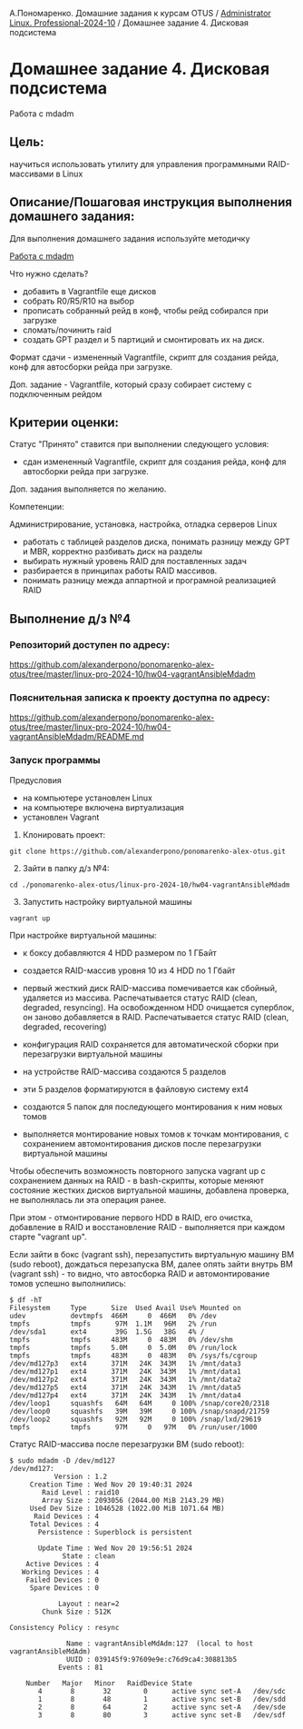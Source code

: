 А.Пономаренко. Домашние задания к курсам OTUS / [Administrator Linux. Professional-2024-10](../README.md) / Домашнее задание 4. Дисковая подсистема 

# Домашнее задание 4. Дисковая подсистема 

Работа с mdadm

## Цель:

научиться использовать утилиту для управления программными RAID-массивами в Linux

## Описание/Пошаговая инструкция выполнения домашнего задания:

Для выполнения домашнего задания используйте методичку


[Работа с mdadm](https://docs.google.com/document/d/1jTq4l4UD1CF9C_VFqGXZYunXA2RUap70CfKm_6OXZBU/edit?usp=sharing)


Что нужно сделать?

* добавить в Vagrantfile еще дисков
* собрать R0/R5/R10 на выбор
* прописать собранный рейд в конф, чтобы рейд собирался при загрузке
* сломать/починить raid
* создать GPT раздел и 5 партиций и смонтировать их на диск.

Формат сдачи - измененный Vagrantfile, скрипт для создания рейда, конф для автосборки рейда при загрузке.

Доп. задание - Vagrantfile, который сразу собирает систему с подключенным рейдом


## Критерии оценки:

Статус "Принято" ставится при выполнении следующего условия:

* сдан измененный Vagrantfile, скрипт для создания рейда, конф для автосборки рейда при загрузке.

Доп. задания выполняется по желанию.

Компетенции:

Администрирование, установка, настройка, отладка серверов Linux
   - работать с таблицей разделов диска, понимать разницу между GPT и MBR, корректно разбивать диск на разделы
   - выбирать нужный уровень RAID для поставленных задач
   - разбирается в принципах работы RAID массивов.
   - понимать разницу межда аппартной и програмной реализацией RAID


## Выполнение д/з №4

### Репозиторий доступен по адресу:
https://github.com/alexanderpono/ponomarenko-alex-otus/tree/master/linux-pro-2024-10/hw04-vagrantAnsibleMdadm

### Пояснительная записка к проекту доступна по адресу:
https://github.com/alexanderpono/ponomarenko-alex-otus/tree/master/linux-pro-2024-10/hw04-vagrantAnsibleMdadm/README.md

### Запуск программы

Предусловия
* на компьютере установлен Linux
* на компьютере включена виртуализация
* установлен Vagrant


1. Клонировать проект: 
```
git clone https://github.com/alexanderpono/ponomarenko-alex-otus.git
```

2. Зайти в папку д/з №4: 
```
cd ./ponomarenko-alex-otus/linux-pro-2024-10/hw04-vagrantAnsibleMdadm
```

3. Запустить настройку виртуальной машины
```
vagrant up
```

При настройке виртуальной машины: 
* к боксу добавляются 4 HDD размером по 1 ГБайт
* создается RAID-массив уровня 10 из 4 HDD по 1 Гбайт
* первый жесткий диск RAID-массива помечивается как сбойный, удаляется из массива. Распечатывается статус RAID (clean, degraded, resyncing). На освобожденном HDD очищается суперблок, он заново добавляется в RAID. Распечатывается статус RAID (clean, degraded, recovering)
* конфигурация RAID сохраняется для автоматической сборки при перезагрузки виртуальной машины

* на устройстве RAID-массива создаются 5 разделов
* эти 5 разделов форматируются в файловую систему ext4
* создаются 5 папок для последующего монтирования к ним новых томов
* выполняется монтирование новых томов к точкам монтирования, с сохранением автомонтирования дисков после перезагрузки виртуальной машины

Чтобы обеспечить возможность повторного запуска vagrant up с сохранением данных на RAID - в bash-скрипты, 
которые меняют состояние жестких дисков виртуальной машины, добавлена проверка, не выполнялась ли эта операция ранее.

При этом - отмонтирование первого HDD в RAID, его очистка, добавление в RAID и восстановление RAID - выполняется при каждом старте "vagrant up".

Если зайти в бокс (vagrant ssh), перезапустить виртуальную машину ВМ (sudo reboot),
дождаться перезапуска ВМ, далее  опять зайти внутрь ВМ (vagrant ssh) - то видно, что автосборка RAID и автомонтирование томов успешно выполнились:
```
$ df -hT
Filesystem     Type      Size  Used Avail Use% Mounted on
udev           devtmpfs  466M     0  466M   0% /dev
tmpfs          tmpfs      97M  1.1M   96M   2% /run
/dev/sda1      ext4       39G  1.5G   38G   4% /
tmpfs          tmpfs     483M     0  483M   0% /dev/shm
tmpfs          tmpfs     5.0M     0  5.0M   0% /run/lock
tmpfs          tmpfs     483M     0  483M   0% /sys/fs/cgroup
/dev/md127p3   ext4      371M   24K  343M   1% /mnt/data3
/dev/md127p1   ext4      371M   24K  343M   1% /mnt/data1
/dev/md127p2   ext4      371M   24K  343M   1% /mnt/data2
/dev/md127p5   ext4      371M   24K  343M   1% /mnt/data5
/dev/md127p4   ext4      371M   24K  343M   1% /mnt/data4
/dev/loop1     squashfs   64M   64M     0 100% /snap/core20/2318
/dev/loop0     squashfs   39M   39M     0 100% /snap/snapd/21759
/dev/loop2     squashfs   92M   92M     0 100% /snap/lxd/29619
tmpfs          tmpfs      97M     0   97M   0% /run/user/1000
```

Статус RAID-массива после перезагрузки ВМ (sudo reboot):
```
$ sudo mdadm -D /dev/md127
/dev/md127:
           Version : 1.2
     Creation Time : Wed Nov 20 19:40:31 2024
        Raid Level : raid10
        Array Size : 2093056 (2044.00 MiB 2143.29 MB)
     Used Dev Size : 1046528 (1022.00 MiB 1071.64 MB)
      Raid Devices : 4
     Total Devices : 4
       Persistence : Superblock is persistent

       Update Time : Wed Nov 20 19:56:51 2024
             State : clean 
    Active Devices : 4
   Working Devices : 4
    Failed Devices : 0
     Spare Devices : 0

            Layout : near=2
        Chunk Size : 512K

Consistency Policy : resync

              Name : vagrantAnsibleMdAdm:127  (local to host vagrantAnsibleMdAdm)
              UUID : 039145f9:97609e9e:c76d9ca4:308813b5
            Events : 81

    Number   Major   Minor   RaidDevice State
       4       8       32        0      active sync set-A   /dev/sdc
       1       8       48        1      active sync set-B   /dev/sdd
       2       8       64        2      active sync set-A   /dev/sde
       3       8       80        3      active sync set-B   /dev/sdf
```


